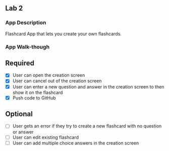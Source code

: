## Lab 2

### App Description
Flashcard App that lets you create your own flashcards.

### App Walk-though
<blockquote class="imgur-embed-pub" lang="en" data-id="a/XPLcWyy" data-context="false" ><a href="//imgur.com/a/XPLcWyy"></a></blockquote><script async src="//s.imgur.com/min/embed.js" charset="utf-8"></script>

## Required
- [x] User can open the creation screen
- [x] User can cancel out of the creation screen
- [x] User can enter a new question and answer in the creation screen to then show it on the flashcard
- [x] Push code to GitHub
## Optional
- [ ] User gets an error if they try to create a new flashcard with no question or answer
- [ ] User can edit existing flashcard
- [ ] User can add multiple choice answers in the creation screen
